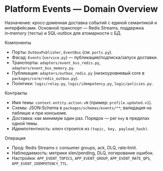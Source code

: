 # Platform Events — Domain Overview

Назначение: кросс‑доменная доставка событий с единой семантикой и интерфейсами. Основной транспорт — Redis Streams, поддержка in‑memory (тесты) и SQL‑outbox для атомарности с БД.

Компоненты
- Порты: `OutboxPublisher`, `EventBus` (см. `ports.py`).
- Фасад: `Events` (`service.py`) — публикация/подписка/запуск доставки.
- Транспорты: `adapters/event_bus_redis.py`, `adapters/event_bus_memory.py`.
- Публикация: `adapters/outbox_redis.py` (низкоуровневый core в `packages/core/redis_outbox.py`).
- Политики: `logic/relay.py`, `logic/idempotency.py`, `logic/policies.py`.

Контракты
- Имя темы: `context.entity.action.vN` (пример: `profile.updated.v1`).
- Схемы: JSON‑Schema в `packages/schemas/events/**`; валидация на паблише и при консьюме.
- Доставка: как минимум один раз. Порядок — per `key` в пределах одной темы.
- Идемпотентность: ключ строится из `(topic, key, payload_hash)`.

Операция
- Прод: Redis Streams с consumer groups, ack, DLQ, rate‑limit.
- Наблюдаемость: метрики xlen/pending, DLQ, логирование ошибок.
- Настройки: `APP_EVENT_TOPICS`, `APP_EVENT_GROUP`, `APP_EVENT_RATE_QPS`, `APP_EVENT_IDEMPOTENCY_TTL`.

